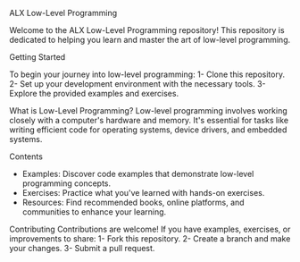 ALX Low-Level Programming

Welcome to the ALX Low-Level Programming repository! This repository is dedicated to helping you learn and master the art of low-level programming.

Getting Started

To begin your journey into low-level programming:
1- Clone this repository.
2- Set up your development environment with the necessary tools.
3- Explore the provided examples and exercises.

What is Low-Level Programming?
Low-level programming involves working closely with a computer's hardware and memory.
It's essential for tasks like writing efficient code for operating systems, device drivers, and embedded systems.

Contents
- Examples: Discover code examples that demonstrate low-level programming concepts.
- Exercises: Practice what you've learned with hands-on exercises.
- Resources: Find recommended books, online platforms, and communities to enhance your learning.

Contributing
Contributions are welcome! If you have examples, exercises, or improvements to share:
1- Fork this repository.
2- Create a branch and make your changes.
3- Submit a pull request.
